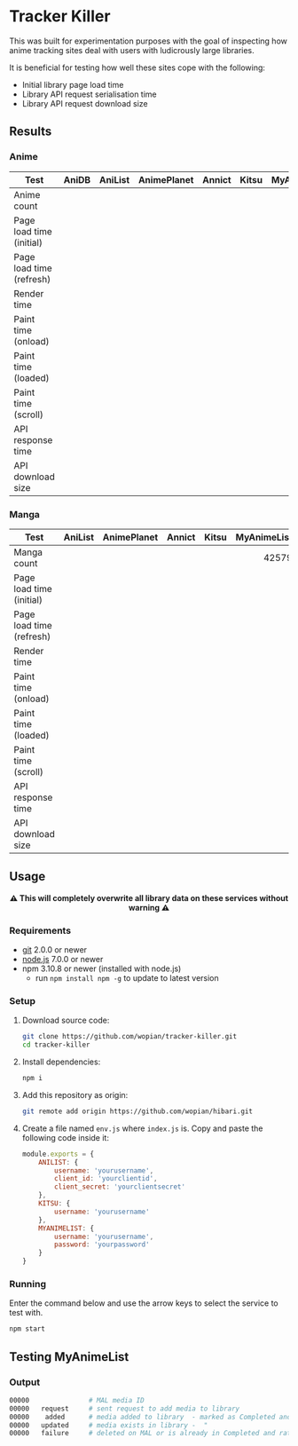 # Tracker Killer
This was built for experimentation purposes with the goal of inspecting how anime tracking sites deal
with users with ludicrously large libraries.

It is beneficial for testing how well these sites cope with the following:
- Initial library page load time
- Library API request serialisation time
- Library API request download size

## Results
### Anime
| Test                      | AniDB | AniList   | AnimePlanet   | Annict    | Kitsu | MyAnimeList
| ------------------------- | ----: | --------: | ------------: | --------: | ----: | ----------:
| Anime count               |       |           |               |           |       | 12608
| Page load time (initial)  |       |           |               |           |       |
| Page load time (refresh)  |       |           |               |           |       |
| Render time               |       |           |               |           |       |
| Paint time (onload)       |       |           |               |           |       |
| Paint time (loaded)       |       |           |               |           |       |
| Paint time (scroll)       |       |           |               |           |       |
| API response time         |       |           |               |           |       |
| API download size         |       |           |               |           |       |

### Manga
| Test                      | AniList   | AnimePlanet   | Annict    | Kitsu | MyAnimeList
| ------------------------- | --------: | ------------: | --------: | ----: | ----------:
| Manga count               |           |               |           |       | 42579
| Page load time (initial)  |           |               |           |       |
| Page load time (refresh)  |           |               |           |       |
| Render time               |           |               |           |       |
| Paint time (onload)       |           |               |           |       |
| Paint time (loaded)       |           |               |           |       |
| Paint time (scroll)       |           |               |           |       |
| API response time         |           |               |           |       |
| API download size         |           |               |           |       |

## Usage
**<p align="center">⚠️️ This will completely overwrite all library data on these services without warning ⚠️️</p>**

### Requirements
- [git](https://git-scm.com/) 2.0.0 or newer
- [node.js](https://nodejs.org) 7.0.0 or newer
- npm 3.10.8 or newer (installed with node.js)
  - run `npm install npm -g` to update to latest version

### Setup
1. Download source code:

    ```bash
    git clone https://github.com/wopian/tracker-killer.git
    cd tracker-killer
    ```
2. Install dependencies:

    ```bash
    npm i
    ```

3. Add this repository as origin:

    ```bash
    git remote add origin https://github.com/wopian/hibari.git
    ```

4. Create a file named `env.js` where `index.js` is. Copy and paste
the following code inside it:

    ```javascript
    module.exports = {
        ANILIST: {
            username: 'yourusername',
            client_id: 'yourclientid',
            client_secret: 'yourclientsecret'
        },
        KITSU: {
            username: 'yourusername'
        },
        MYANIMELIST: {
            username: 'yourusername',
            password: 'yourpassword'
        }
    }
    ```

### Running
Enter the command below and use the arrow keys to select the service to test with.
```bash
npm start
```

## Testing MyAnimeList
### Output
```bash
00000               # MAL media ID
00000   request     # sent request to add media to library
00000    added      # media added to library  - marked as Completed and rated 10/10
00000   updated     # media exists in library -  "                               "
00000   failure     # deleted on MAL or is already in Completed and rated 10/10
```
